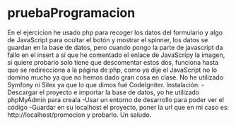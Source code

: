 # pruebaProgramacion
En el ejercicion he usado php para recoger los datos del formulario y algo de JavaScript para ocultar el botón y mostrar el spinner,
los datos se guardan en la base de datos, pero cuando pongo la parte de javascript da fallo en el insert a sí que he comentado el enlace 
de JavaScripy la imagen, si quiere probarlo solo tiene que descomentar estos dos, funciona hasta que se redirecciona a la página de php, como ya dije el JavaScript no lo domino mucho ya que no hemos dado gran cosa en clase. No he utilizado Symfony ni Silex ya que lo que dimos fué CodeIgniter.
Instalación:
-Descargar el proyecto e importar la base de datos, yo he utilizado phpMyAdmin para creala
-Usar un entorno de desarrollo para poder ver el código
-Guardar en su localhost el proyecto, poner la url que en mi caso es: http://localhost/promocion y probarlo.
Un saludo.
